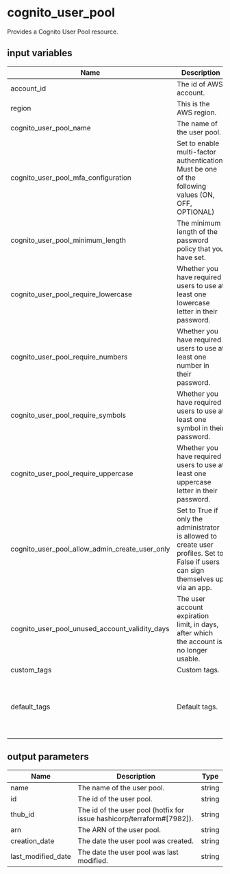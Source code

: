 # cognito_user_pool

Provides a Cognito User Pool resource.

## input variables

| Name | Description | Type | Default | Required |
|------|-------------|:----:|:-----:|:-----:|
|account_id|The id of AWS account.|string||Yes|
|region|This is the AWS region.|string|us-east-1|Yes|
|cognito_user_pool_name|The name of the user pool.|string|{{ name }}|No|
|cognito_user_pool_mfa_configuration|Set to enable multi-factor authentication. Must be one of the following values (ON, OFF, OPTIONAL)|string|OFF|No|
|cognito_user_pool_minimum_length|The minimum length of the password policy that you have set.|string|8|No|
|cognito_user_pool_require_lowercase|Whether you have required users to use at least one lowercase letter in their password.|boolean|true|No|
|cognito_user_pool_require_numbers|Whether you have required users to use at least one number in their password.|boolean|true|No|
|cognito_user_pool_require_symbols|Whether you have required users to use at least one symbol in their password.|boolean|true|No|
|cognito_user_pool_require_uppercase|Whether you have required users to use at least one uppercase letter in their password.|boolean|true|No|
|cognito_user_pool_allow_admin_create_user_only|Set to True if only the administrator is allowed to create user profiles. Set to False if users can sign themselves up via an app.|boolean|false|No|
|cognito_user_pool_unused_account_validity_days|The user account expiration limit, in days, after which the account is no longer usable.|string|7|No|
|custom_tags|Custom tags.|map||No|
|default_tags|Default tags.|map|{"ThubName"= "{{ name }}","ThubCode"= "{{ code }}","ThubEnv"= "default","Description" = "Managed by TerraHub"}|No|


## output parameters

| Name | Description | Type |
|------|-------------|:----:|
|name|The name of the user pool.|string|
|id|The id of the user pool.|string|
|thub_id|The id of the user pool (hotfix for issue hashicorp/terraform#[7982]).|string|
|arn|The ARN of the user pool.|string|
|creation_date|The date the user pool was created.|string|
|last_modified_date|The date the user pool was last modified.|string|
